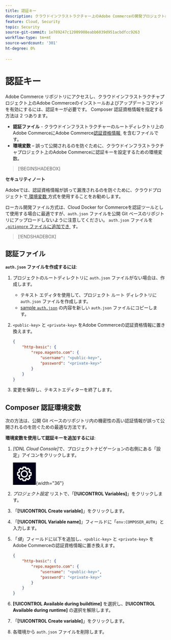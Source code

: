 ```yaml
---
title: 認証キー
description: クラウドインフラストラクチャー上のAdobe Commerceの開発プロジェクトに認証キーを適用する方法を説明します。
feature: Cloud, Security
topic: Security
source-git-commit: 1e789247c12009908eabb6039d951acbdfcc9263
workflow-type: tm+mt
source-wordcount: '301'
ht-degree: 0%

---
```


# 認証キー

Adobe Commerce リポジトリにアクセスし、クラウドインフラストラクチャプロジェクト上のAdobe Commerceのインストールおよびアップデートコマンドを有効にするには、認証キーが必要です。 Composer 認証資格情報を指定する方法は 2 つあります。

- **認証ファイル** - クラウドインフラストラクチャーのルートディレクトリ上のAdobe CommerceにAdobe Commerce[&#x200B; 認証資格情報 &#x200B;](https://experienceleague.adobe.com/docs/commerce-operations/installation-guide/prerequisites/authentication-keys.html?lang=ja) を含むファイルです。
- **環境変数** – 誤って公開されるのを防ぐために、クラウドインフラストラクチャプロジェクト上のAdobe Commerceに認証キーを設定するための環境変数。

>[!BEGINSHADEBOX]

**セキュリティノート**

Adobeでは、認証資格情報が誤って漏洩されるのを防ぐために、クラウドプロジェクトで [&#x200B; 環境変数 &#x200B;](#composer-auth-environment-variable) 方式を使用することをお勧めします。

ローカル開発ファイル方式は、Cloud Docker for Commerceを認証ツールとして使用する場合に最適ですが、`auth.json` ファイルを公開 Git ベースのリポジトリにアップロードしないように注意してください。 `auth.json` ファイルを [`.gitignore` ファイルに追加でき &#x200B;](../project/file-structure.md#ignoring-files) す。

>[!ENDSHADEBOX]

## 認証ファイル

**`auth.json` ファイルを作成するには**:

1. プロジェクトのルートディレクトリに `auth.json` ファイルがない場合は、作成します。

   - テキスト エディタを使用して、プロジェクト ルート ディレクトリに `auth.json` ファイルを作成します。
   - [sample `auth.json`](https://github.com/magento/magento2/blob/2.3/auth.json.sample) の内容を新しい `auth.json` ファイルにコピーします。

1. `<public-key>` と `<private-key>` をAdobe Commerceの認証資格情報に置き換えます。

   ```json
   {
       "http-basic": {
           "repo.magento.com": {
               "username": "<public-key>",
               "password": "<private-key>"
           }
       }
   }
   ```

1. 変更を保存し、テキストエディターを終了します。

## Composer 認証環境変数

次の方法は、公開 Git ベースのリポジトリ内の機密性の高い認証情報が誤って公開されるのを防ぐための最適な方法です。

**環境変数を使用して認証キーを追加するには**:

1. _[!DNL Cloud Console]_&#x200B;で、プロジェクトナビゲーションの右側にある「設定」アイコンをクリックします。

   ![&#x200B; プロジェクトの設定 &#x200B;](../../assets/icon-configure.png){width="36"}

1. _プロジェクト設定_ リストで、「**[!UICONTROL Variables]**」をクリックします。

1. 「**[!UICONTROL Create variable]**」をクリックします。

1. 「**[!UICONTROL Variable name]**」フィールドに「`env:COMPOSER_AUTH`」と入力します。

1. 「_値_」フィールドに以下を追加し、`<public-key>` と `<private-key>` をAdobe Commerceの認証資格情報に置き換えます。

   ```json
   {
       "http-basic": {
           "repo.magento.com": {
               "username": "<public-key>",
               "password": "<private-key>"
           }
       }
   }
   ```

1. **[!UICONTROL Available during buildtime]** を選択し、**[!UICONTROL Available during runtime]** の選択を解除します。

1. 「**[!UICONTROL Create variable]**」をクリックします。

1. 各環境から `auth.json` ファイルを削除します。
